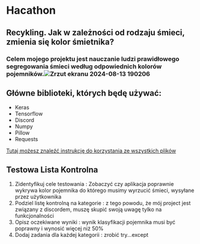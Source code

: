 # Hacathon
## Recykling. Jak w zależności od rodzaju śmieci, zmienia się kolor śmietnika?
### Celem mojego projektu jest nauczanie ludzi prawidłowego segregowania śmieci według odpowiednich kolorów pojemników.![Zrzut ekranu 2024-08-13 190206](https://github.com/user-attachments/assets/089d5a90-3ca1-48e6-b379-9a05e4857c93)


## Główne biblioteki, których będę używać:
- Keras
- Tensorflow
- Discord
- Numpy
- Pillow
- Requests

[Tutaj możesz znaleźć instrukcję do korzystania ze wszystkich plików](https://github.com/palinaprakapovich/BotAI.git)





## Testowa Lista Kontrolna 
1. Zidentyfikuj cele testowania : Zobaczyć czy aplikacja poprawnie wykrywa kolor pojemnika do którego musimy wyrzucić śmieci, wysyłane przez użytkownika 
2. Podziel listę kontrolną na kategorie : z tego powodu, że mój project jest związany z discordem, muszę skupić swoją uwagę tylko na funkcjonalności
3. Opisz oczekiwane wyniki : wynik klasyfikacji pojemnika musi być poprawny i wynosić więcej niż 50%
4. Dodaj zadania dla każdej kategorii :  zrobić try...except
